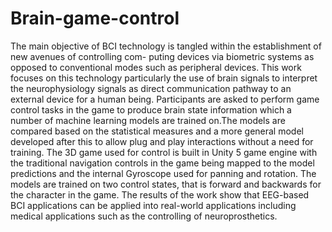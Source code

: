 # Brain-game-control

The main objective of BCI technology is tangled within the establishment of new avenues of controlling com- puting devices via biometric systems as opposed to conventional modes such as peripheral devices. This work focuses on this technology particularly the use of brain signals to interpret the neurophysiology signals as direct communication pathway to an external device for a human being. Participants are asked to perform game control tasks in the game to produce brain state information which a number of machine learning models are trained on.The models are compared based on the statistical measures and a more general model developed after this to allow plug and play interactions without a need for training. The 3D game used for control is built in Unity 5 game engine with the traditional navigation controls in the game being mapped to the model predictions and the internal Gyroscope used for panning and rotation. The models are trained on two control states, that is forward and backwards for the character in the game. The results of the work show that EEG-based BCI applications can be applied into real-world applications including medical applications such as the controlling of neuroprosthetics.
